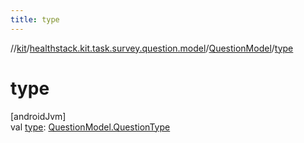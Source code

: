 ```yaml
---
title: type
---
```

//[kit](../../../index.html)/[healthstack.kit.task.survey.question.model](../index.html)/[QuestionModel](index.html)/[type](type.html)



# type



[androidJvm]\
val [type](type.html): [QuestionModel.QuestionType](-question-type/index.html)





